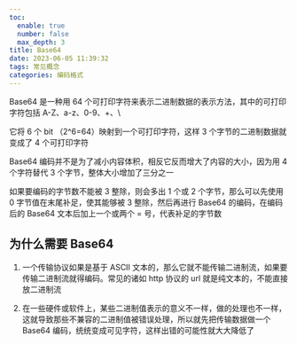 ```yaml
---
toc:
  enable: true
  number: false
  max_depth: 3
title: Base64
date: 2023-06-05 11:39:32
tags: 常见概念
categories: 编码格式
---
```


Base64 是一种用 64 个可打印字符来表示二进制数据的表示方法，其中的可打印字符包括 A-Z、a-z、0-9、+、\

它将 6 个 bit （2^6=64）映射到一个可打印字符，这样 3 个字节的二进制数据就变成了 4 个可打印字符

Base64 编码并不是为了减小内容体积，相反它反而增大了内容的大小，因为用 4 个字符替代 3 个字节，整体大小增加了三分之一

如果要编码的字节数不能被 3 整除，则会多出 1 个或 2 个字节，那么可以先使用 0 字节值在末尾补足，使其能够被 3 整除，然后再进行 Base64 的编码，在编码后的 Base64 文本后加上一个或两个 = 号，代表补足的字节数

## 为什么需要 Base64

1. 一个传输协议如果是基于 ASCII 文本的，那么它就不能传输二进制流，如果要传输二进制流就得编码。常见的诸如 http 协议的 url 就是纯文本的，不能直接放二进制流

2. 在一些硬件或软件上，某些二进制值表示的意义不一样，做的处理也不一样，这就导致那些不兼容的二进制值被错误处理，所以就先把传输数据做一个 Base64 编码，统统变成可见字符，这样出错的可能性就大大降低了